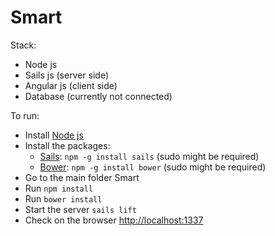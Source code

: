 # Smart
Stack:

 - Node js
 - Sails js (server side)
 - Angular js (client side)
 - Database (currently not connected)

To run:

 - Install [Node js](https://nodejs.org/)
 - Install the packages:
	 - [Sails](http://sailsjs.org): `npm -g install sails` (sudo might be required)
	 - [Bower](http://bower.io/): `npm -g install bower` (sudo might be required)
 - Go to the main folder Smart
 - Run `npm install`
 - Run `bower install`
 - Start the server `sails lift`
 - Check on the browser [http://localhost:1337](http://localhost:1337)
